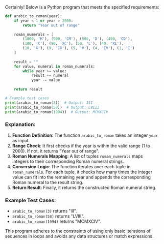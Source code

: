 Certainly! Below is a Python program that meets the specified requirements:

```python
def arabic_to_roman(year):
    if year < 1 or year > 2000:
        return "Year out of range"
    
    roman_numerals = [
        (1000, 'M'), (900, 'CM'), (500, 'D'), (400, 'CD'),
        (100, 'C'), (90, 'XC'), (50, 'L'), (40, 'XL'),
        (10, 'X'), (9, 'IX'), (5, 'V'), (4, 'IV'), (1, 'I')
    ]
    
    result = ""
    for value, numeral in roman_numerals:
        while year >= value:
            result += numeral
            year -= value
    
    return result

# Example test cases
print(arabic_to_roman(3))  # Output: III
print(arabic_to_roman(58))  # Output: LVIII
print(arabic_to_roman(1994))  # Output: MCMXCIV
```

### Explanation:
1. **Function Definition**: The function `arabic_to_roman` takes an integer `year` as input.
2. **Range Check**: It first checks if the year is within the valid range (1 to 2000). If not, it returns "Year out of range".
3. **Roman Numerals Mapping**: A list of tuples `roman_numerals` maps integers to their corresponding Roman numeral strings.
4. **Conversion Logic**: The function iterates over each tuple in `roman_numerals`. For each tuple, it checks how many times the integer value can fit into the remaining year and appends the corresponding Roman numeral to the result string.
5. **Return Result**: Finally, it returns the constructed Roman numeral string.

### Example Test Cases:
- `arabic_to_roman(3)` returns "III".
- `arabic_to_roman(58)` returns "LVIII".
- `arabic_to_roman(1994)` returns "MCMXCIV".

This program adheres to the constraints of using only basic iterations of sequences in loops and avoids any data structures or match expressions.